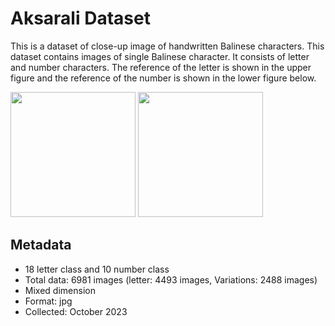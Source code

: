# Aksarali Dataset

This is a dataset of close-up image of handwritten Balinese characters. This dataset contains images of single Balinese character. It consists of letter and number characters.
The reference of the letter is shown in the upper figure and the reference of the number is shown in the lower figure below.

<img src="https://lh3.googleusercontent.com/proxy/u3Lg-qMeY3O0IILuyxmizR7q2eOmX0MahPb65S1LA99I8mYNweLRLgxHPpKgjoxDvEQYOxsR3GVy5m22Ya7v15km3SulMhngCZZTGhI4L9-0Ge1nGw" height="200"/> 

<img src="https://1.bp.blogspot.com/-tPqRDeZeX20/XPYfT3ObseI/AAAAAAAALrE/6kN1rdwubKwuMfXVVLb-mcIr1mFC1MNYgCLcBGAs/s1600/angka.png" height="200"/>

## Metadata
- 18 letter class and 10 number class
- Total data: 6981 images (letter: 4493 images, Variations: 2488 images)
- Mixed dimension
- Format: jpg
- Collected: October 2023
